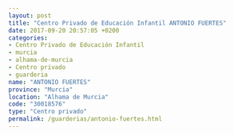 ```yaml
---
layout: post
title: "Centro Privado de Educación Infantil ANTONIO FUERTES"
date: 2017-09-20 20:57:05 +0200
categories:
- Centro Privado de Educación Infantil
- murcia
- alhama-de-murcia
- Centro privado
- guarderia
name: "ANTONIO FUERTES"
province: "Murcia"
location: "Alhama de Murcia"
code: "30018576"
type: "Centro privado"
permalink: /guarderias/antonio-fuertes.html
---
```

